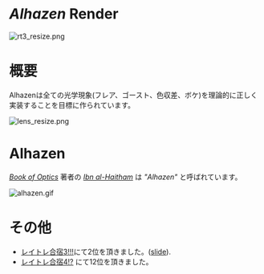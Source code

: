 # **_Alhazen_ Render**

![rt3_resize.png](https://github.com/qatnonoil/Alhazen/blob/topic/site_improve/asset/home/top.png?raw=true)

# 概要

Alhazenは全ての光学現象(フレア、ゴースト、色収差、ボケ)を理論的に正しく実装することを目標に作られています。

![lens_resize.png](https://github.com/qatnonoil/Alhazen/blob/topic/site_improve/asset/home/lens.png?raw=true)

# Alhazen

_[Book of Optics](https://en.wikipedia.org/wiki/Book_of_Optics)_ 著者の _[Ibn al-Haitham](https://en.wikipedia.org/wiki/Alhazen)_ は _"Alhazen"_ と呼ばれています。

![alhazen.gif](https://github.com/qatnonoil/Alhazen/blob/topic/site_improve/asset/home/alhazen.gif?raw=true)



# その他
* [レイトレ合宿3!!!](https://sites.google.com/site/raytracingcamp3/)にて2位を頂きました。([slide](http://www.slideshare.net/qatnonoil/alhazen-render3-52216918)).
* [レイトレ合宿4!?](https://sites.google.com/site/raytracingcamp4/) にて12位を頂きました。
